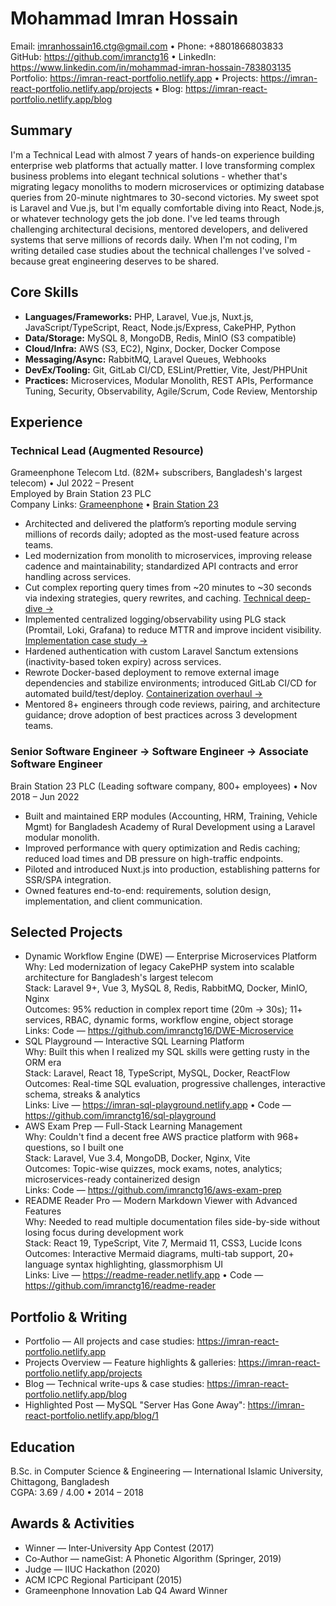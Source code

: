# Mohammad Imran Hossain

Email: imranhossain16.ctg@gmail.com • Phone: +8801866803833  
GitHub: https://github.com/imranctg16 • LinkedIn: https://www.linkedin.com/in/mohammad-imran-hossain-783803135  
Portfolio: https://imran-react-portfolio.netlify.app • Projects: https://imran-react-portfolio.netlify.app/projects • Blog: https://imran-react-portfolio.netlify.app/blog

## Summary
I'm a Technical Lead with almost 7 years of hands-on experience building enterprise web platforms that actually matter. I love transforming complex business problems into elegant technical solutions - whether that's migrating legacy monoliths to modern microservices or optimizing database queries from 20-minute nightmares to 30-second victories. My sweet spot is Laravel and Vue.js, but I'm equally comfortable diving into React, Node.js, or whatever technology gets the job done. I've led teams through challenging architectural decisions, mentored developers, and delivered systems that serve millions of records daily. When I'm not coding, I'm writing detailed case studies about the technical challenges I've solved - because great engineering deserves to be shared.

## Core Skills
- **Languages/Frameworks:** PHP, Laravel, Vue.js, Nuxt.js, JavaScript/TypeScript, React, Node.js/Express, CakePHP, Python
- **Data/Storage:** MySQL 8, MongoDB, Redis, MinIO (S3 compatible)
- **Cloud/Infra:** AWS (S3, EC2), Nginx, Docker, Docker Compose
- **Messaging/Async:** RabbitMQ, Laravel Queues, Webhooks
- **DevEx/Tooling:** Git, GitLab CI/CD, ESLint/Prettier, Vite, Jest/PHPUnit
- **Practices:** Microservices, Modular Monolith, REST APIs, Performance Tuning, Security, Observability, Agile/Scrum, Code Review, Mentorship

## Experience
### Technical Lead (Augmented Resource)
Grameenphone Telecom Ltd. (82M+ subscribers, Bangladesh's largest telecom) • Jul 2022 – Present  
Employed by Brain Station 23 PLC  
Company Links: [Grameenphone](https://www.grameenphone.com/) • [Brain Station 23](https://brainstation-23.com/)

- Architected and delivered the platform’s reporting module serving millions of records daily; adopted as the most-used feature across teams.
- Led modernization from monolith to microservices, improving release cadence and maintainability; standardized API contracts and error handling across services.
- Cut complex reporting query times from ~20 minutes to ~30 seconds via indexing strategies, query rewrites, and caching. [Technical deep-dive →](https://imran-react-portfolio.netlify.app/blog/2)
- Implemented centralized logging/observability using PLG stack (Promtail, Loki, Grafana) to reduce MTTR and improve incident visibility. [Implementation case study →](https://imran-react-portfolio.netlify.app/blog/4)
- Hardened authentication with custom Laravel Sanctum extensions (inactivity-based token expiry) across services.
- Rewrote Docker-based deployment to remove external image dependencies and stabilize environments; introduced GitLab CI/CD for automated build/test/deploy. [Containerization overhaul →](https://imran-react-portfolio.netlify.app/blog/3)
- Mentored 8+ engineers through code reviews, pairing, and architecture guidance; drove adoption of best practices across 3 development teams.

### Senior Software Engineer → Software Engineer → Associate Software Engineer
Brain Station 23 PLC (Leading software company, 800+ employees) • Nov 2018 – Jun 2022

- Built and maintained ERP modules (Accounting, HRM, Training, Vehicle Mgmt) for Bangladesh Academy of Rural Development using a Laravel modular monolith.
- Improved performance with query optimization and Redis caching; reduced load times and DB pressure on high-traffic endpoints.
- Piloted and introduced Nuxt.js into production, establishing patterns for SSR/SPA integration.
- Owned features end-to-end: requirements, solution design, implementation, and client communication.

## Selected Projects
- Dynamic Workflow Engine (DWE) — Enterprise Microservices Platform  
  Why: Led modernization of legacy CakePHP system into scalable architecture for Bangladesh's largest telecom  
  Stack: Laravel 9+, Vue 3, MySQL 8, Redis, RabbitMQ, Docker, MinIO, Nginx  
  Outcomes: 95% reduction in complex report time (20m → 30s); 11+ services, RBAC, dynamic forms, workflow engine, object storage  
  Links: Code — https://github.com/imranctg16/DWE-Microservice  
- SQL Playground — Interactive SQL Learning Platform  
  Why: Built this when I realized my SQL skills were getting rusty in the ORM era  
  Stack: Laravel, React 18, TypeScript, MySQL, Docker, ReactFlow  
  Outcomes: Real-time SQL evaluation, progressive challenges, interactive schema, streaks & analytics  
  Links: Live — https://imran-sql-playground.netlify.app • Code — https://github.com/imranctg16/sql-playground  
- AWS Exam Prep — Full-Stack Learning Management  
  Why: Couldn't find a decent free AWS practice platform with 968+ questions, so I built one  
  Stack: Laravel, Vue 3.4, MongoDB, Docker, Nginx, Vite  
  Outcomes: Topic-wise quizzes, mock exams, notes, analytics; microservices-ready containerized design  
  Links: Code — https://github.com/imranctg16/aws-exam-prep  
- README Reader Pro — Modern Markdown Viewer with Advanced Features  
  Why: Needed to read multiple documentation files side-by-side without losing focus during development work  
  Stack: React 19, TypeScript, Vite 7, Mermaid 11, CSS3, Lucide Icons  
  Outcomes: Interactive Mermaid diagrams, multi-tab support, 20+ language syntax highlighting, glassmorphism UI  
  Links: Live — https://readme-reader.netlify.app • Code — https://github.com/imranctg16/readme-reader

## Portfolio & Writing
- Portfolio — All projects and case studies: https://imran-react-portfolio.netlify.app  
- Projects Overview — Feature highlights & galleries: https://imran-react-portfolio.netlify.app/projects  
- Blog — Technical write-ups & case studies: https://imran-react-portfolio.netlify.app/blog  
- Highlighted Post — MySQL "Server Has Gone Away": https://imran-react-portfolio.netlify.app/blog/1

## Education
B.Sc. in Computer Science & Engineering — International Islamic University, Chittagong, Bangladesh  
CGPA: 3.69 / 4.00 • 2014 – 2018

## Awards & Activities
- Winner — Inter‑University App Contest (2017)
- Co‑Author — nameGist: A Phonetic Algorithm (Springer, 2019)
- Judge — IIUC Hackathon (2020)
- ACM ICPC Regional Participant (2015)
- Grameenphone Innovation Lab Q4 Award Winner

